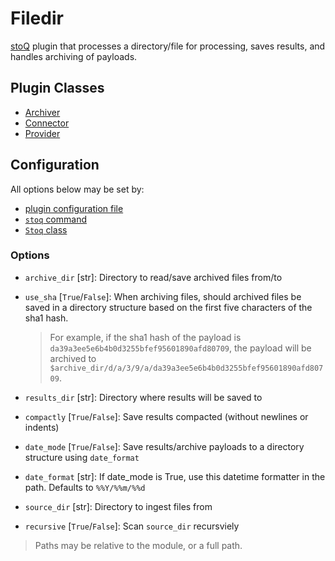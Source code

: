 # Filedir

[stoQ](https://stoq-framework.readthedocs.io/en/latest/index.html) plugin that processes a directory/file for processing, saves results, and handles archiving of payloads.

## Plugin Classes

- [Archiver](https://stoq-framework.readthedocs.io/en/latest/dev/archivers.html)
- [Connector](https://stoq-framework.readthedocs.io/en/latest/dev/connectors.html)
- [Provider](https://stoq-framework.readthedocs.io/en/latest/dev/providers.html)

## Configuration

All options below may be set by:

- [plugin configuration file](https://stoq-framework.readthedocs.io/en/latest/dev/plugin_overview.html#configuration)
- [`stoq` command](https://stoq-framework.readthedocs.io/en/latest/gettingstarted.html#plugin-options)
- [`Stoq` class](https://stoq-framework.readthedocs.io/en/latest/dev/core.html?highlight=plugin_opts#using-providers)

### Options

- `archive_dir` [str]: Directory to read/save archived files from/to

- `use_sha` [`True`/`False`]: When archiving files, should archived files be saved in a directory structure based on the first five characters of the sha1 hash.

  > For example, if the sha1 hash of the payload is `da39a3ee5e6b4b0d3255bfef95601890afd80709`, the payload will be archived to `$archive_dir/d/a/3/9/a/da39a3ee5e6b4b0d3255bfef95601890afd80709`.

- `results_dir` [str]: Directory where results will be saved to

- `compactly` [`True`/`False`]: Save results compacted (without newlines or indents)

- `date_mode` [`True`/`False`]: Save results/archive payloads to a directory structure using `date_format`

- `date_format` [str]: If date_mode is True, use this datetime formatter in the path. Defaults to `%%Y/%%m/%%d`

- `source_dir` [str]: Directory to ingest files from

- `recursive` [`True`/`False`]: Scan `source_dir` recursviely

> Paths may be relative to the module, or a full path.
